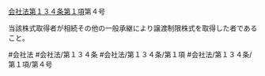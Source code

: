 [会社法第１３４条第１項](会社法＿＿＿＿第１３４条第１項)第４号

当該株式取得者が相続その他の一般承継により譲渡制限株式を取得した者であること。


#会社法
#会社法/第１３４条
#会社法/第１３４条/第１項
#会社法/第１３４条/第１項/第４号

